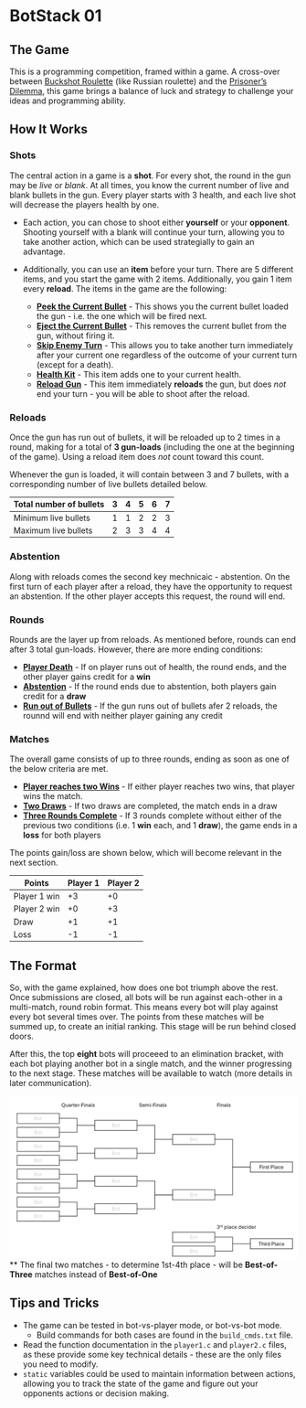 # BotStack 01
 
## The Game

This is a programming competition, framed within a game. A cross-over between [Buckshot Roulette](https://store.steampowered.com/app/2835570/Buckshot_Roulette/) (like Russian roulette) and the [Prisoner’s Dilemma](https://www.youtube.com/watch?v=mScpHTIi-kM), this game brings a balance of luck and strategy to challenge your ideas and programming ability.

## How It Works

### Shots

The central action in a game is a **shot**. For every shot, the round in the gun may be *live* or *blank*. At all times, you know the current number of live and blank bullets in the gun. Every player starts with 3 health, and each live shot will decrease the players health by one.

- Each action, you can chose to shoot either **yourself** or your **opponent**. Shooting yourself with a blank will continue your turn, allowing you to take another action, which can be used strategially to gain an advantage.

- Additionally, you can use an **item** before your turn. There are 5 different items, and you start the game with 2 items. Additionally, you gain 1 item every **reload**. The items in the game are the following:

   - <ins>**Peek the Current Bullet**</ins> - This shows you the current bullet loaded the gun - i.e. the one which will be fired next.
   - <ins>**Eject the Current Bullet**</ins> - This removes the current bullet from the gun, without firing it.
   - <ins>**Skip Enemy Turn**</ins> - This allows you to take another turn immediately after your current one regardless of the outcome of your current turn (except for a death).
   - <ins>**Health Kit**</ins> - This item adds one to your current health.
   - <ins>**Reload Gun**</ins> - This item immediately **reloads** the gun, but does *not* end your turn - you will be able to shoot after the reload.

### Reloads

Once the gun has run out of bullets, it will be reloaded up to 2 times in a round, making for a total of **3 gun-loads** (including the one at the beginning of the game). Using a reload item does *not* count toward this count. 

Whenever the gun is loaded, it will contain between 3 and 7 bullets, with a corresponding number of live bullets detailed below.

| Total number of bullets | 3 | 4 | 5 | 6 | 7 |
|-------------------------|---|---|---|---|---|
| Minimum live bullets    | 1 | 1 | 2 | 2 | 3 |
| Maximum live bullets    | 2 | 3 | 3 | 4 | 4 |

### Abstention

Along with reloads comes the second key mechnicaic - abstention. On the first turn of each player after a reload, they have the opportunity to request an abstention. If the other player accepts this request, the round will end. 

### Rounds

Rounds are the layer up from reloads. As mentioned before, rounds can end after 3 total gun-loads. However, there are more ending conditions:

- <ins>**Player Death**</ins> - If on player runs out of health, the round ends, and the other player gains credit for a **win**
- <ins>**Abstention**</ins> - If the round ends due to abstention, both players gain credit for a **draw**
- <ins>**Run out of Bullets**</ins> - If the gun runs out of bullets afer 2 reloads, the rounnd will end with neither player gaining any credit

### Matches

The overall game consists of up to three rounds, ending as soon as one of the below criteria are met.

- <ins>**Player reaches two Wins**</ins> - If either player reaches two wins, that player wins the match.
- <ins>**Two Draws**</ins> - If two draws are completed, the match ends in a draw
- <ins>**Three Rounds Complete**</ins> - If 3 rounds complete without either of the previous two conditions (i.e. 1 **win** each, and 1 **draw**), the game ends in a **loss** for both players 

The points gain/loss are shown below, which will become relevant in the next section.

| Points       | Player 1 | Player 2 |
|--------------|----------|----------|
| Player 1 win | +3       | +0       |
| Player 2 win | +0       | +3       |
| Draw         | +1       | +1       |
| Loss         | -1       | -1       |

## The Format

So, with the game explained, how does one bot triumph above the rest. Once submissions are closed, all bots will be run against each-other in a multi-match, round robin format. This means every bot will play against every bot several times over. The points from these matches will be summed up, to create an initial ranking. This stage will be run behind closed doors. 

After this, the top **eight** bots will proceeed to an elimination bracket, with each bot playing another bot in a single match, and the winner progressing to the next stage. These matches will be available to watch (more details in later communication).

![Competition format](8_team_bracket.png)
** The final two matches - to determine 1st-4th place - will be **Best-of-Three** matches instead of **Best-of-One**

## Tips and Tricks

- The game can be tested in bot-vs-player mode, or bot-vs-bot mode. 
  - Build commands for both cases are found in the `build_cmds.txt` file.
- Read the function documentation in the `player1.c` and `player2.c` files, as these provide some key technical details - these are the only files you need to modify.
- `static` variables could be used to maintain information between actions, allowing you to track the state of the game and figure out your opponents actions or decision making.